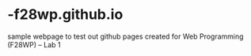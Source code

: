# -f28wp.github.io
sample webpage to test out github pages
created for Web Programming (F28WP) – Lab 1 
